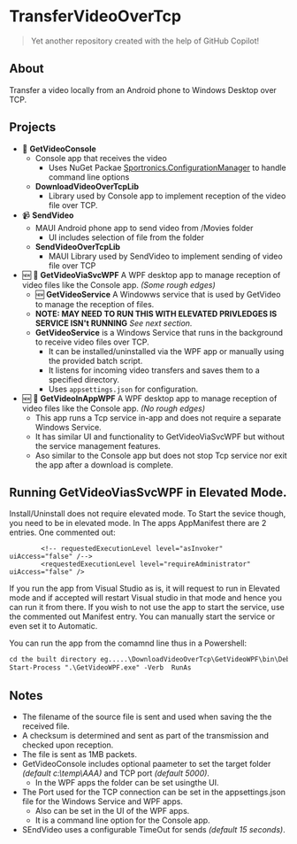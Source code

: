 # TransferVideoOverTcp

> Yet another repository created with the help of GitHub Copilot!

## About
Transfer a video locally from an Android phone to Windows Desktop over TCP.

## Projects
- :movie_camera: **GetVideoConsole**
  - Console app that receives the video
    - Uses NuGet Packae  [Sportronics.ConfigurationManager](https://www.nuget.org/packages/Sportronics.ConfigurationManager) to handle command line options
  - **DownloadVideoOverTcpLib**
    - Library used by Console app to implement reception of the video file over TCP.
- :video_camera: **SendVideo**
  - MAUI Android phone app to send video from /Movies folder
    - UI includes selection of file from the folder
  - **SendVideoOverTcpLib**
    - MAUI Library used by SendVideo to implement sending of video file over TCP
- :new: :running: **GetVideoViaSvcWPF**  A WPF desktop app to manage reception of video files like the Console app. _(Some rough edges)_
  - :new: **GetVideoService** A Windowws service that is used by GetVideo to manage the reception of files.
  - **NOTE: MAY NEED TO RUN THIS WITH ELEVATED PRIVLEDGES IS SERVICE ISN't RUNNING** *See next section.*
  - **GetVideoService** is a Windows Service that runs in the background to receive video files over TCP.
    - It can be installed/uninstalled via the WPF app or manually using the provided batch script.
    - It listens for incoming video transfers and saves them to a specified directory.
    - Uses `appsettings.json` for configuration.
- :new: :running: **GetVideoInAppWPF** A WPF desktop app to manage reception of video files like the Console app. _(No rough edges)_
  - This app runs a Tcp service in-app and does not require a separate Windows Service.
  - It has similar UI and functionality to GetVideoViaSvcWPF but without the service management features.
  - Aso similar to the Console app but does not stop Tcp service nor exit the app after a download is complete.

## Running GetVideoViasSvcWPF in Elevated Mode.
Install/Uninstall does not require elevated mode. To Start the sevice though, you need to be in elevated mode.
In The apps AppManifest there are 2 entries. One commented out:
```xaml
        <!-- requestedExecutionLevel level="asInvoker" uiAccess="false" /-->
        <requestedExecutionLevel level="requireAdministrator" uiAccess="false" />
```
If you run the app from Visual Studio as is, it will request to run in Elevated mode and if accepted will restart Visual studio in that mode and hence you can run it from there.
If you wish to not use the app to start the service, use the commented out Manifest entry.  You can manually start the service or even set it to Automatic.

You can run the app from the comamnd line thus in a Powershell:
```ps
cd the built directory eg.....\DownloadVideoOverTcp\GetVideoWPF\bin\Debug\net9.0-windows
Start-Process ".\GetVideoWPF.exe" -Verb  RunAs
```

## Notes
- The filename of the source file is sent and used when saving the the received file.
- A checksum is determined and sent as part of the transmission and checked upon reception.
- The file is sent as 1MB packets.
- GetVideoConsole includes optional paameter to set the target folder _(default c:\temp\AAA)_ and TCP port _(default 5000)_.
  - In the WPF apps the folder can be set usingthe UI.
- The Port used for the TCP connection can be set in the appsettings.json file for the Windows Service and WPF apps.
  - Also can be set in the UI of the WPF apps.
  - It is a command line option for the Console app.
- SEndVideo uses a configurable TimeOut for sends _(default 15 seconds)_.
